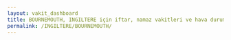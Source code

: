 ```yaml
---
layout: vakit_dashboard
title: BOURNEMOUTH, INGILTERE için iftar, namaz vakitleri ve hava durumu - ilçe/eyalet seç
permalink: /INGILTERE/BOURNEMOUTH/
---
```


<script type="text/javascript">
  var GLOBAL_COUNTRY = 'INGILTERE';
  var GLOBAL_CITY = 'BOURNEMOUTH';
  var GLOBAL_STATE = '';
  var lat = 72;
  var lon = 21;
</script>
